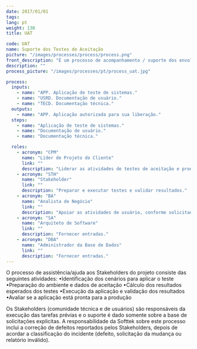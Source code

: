 ```yaml
---
date: 2017/01/01
tags:
lang: pt
weight: 130
title: UAT

code: UAT
name: Suporte dos Testes de Aceitação
picture: "/images/processes/process/process.png"
front_description: "É um processo de acompanhamento / suporte dos envolvidos do projeto durante os testes e aprovação, inclusive a correção de qualquer defeito durante este processo."
description: ""
process_picture: "/images/processes/pt/process_uat.jpg"

process:
  inputs:
    - name: "APP. Aplicação de teste de sistemas."
    - name: "USRD. Documentação de usuário."
    - name: "TECD. Documentação técnica."
  outputs:
    - name: "APP. Aplicação autorizada para sua liberação."
  steps:
    - name: "Aplicação de teste de sistemas."
    - name: "Documentação de usuário."
    - name: "Documentação técnica."

  roles:
    - acronym: "CPM"
      name: "Líder de Projeto do Cliente"
      link: ""
      description: "Liderar as atividades de testes de aceitação e produzir resultados."
    - acronym: "STH"
      name: "Stakeholder"
      link: ""
      description: "Preparar e executar testes e validar resultados."
    - acronym: "BA"
      name: "Analista de Negócio"
      link: ""
      description: "Apoiar as atividades de usuário, conforme solicitado."
    - acronym: "SA"
      name: "Arquiteto de Software"
      link: ""
      description: "Fornecer entradas."
    - acronym: "DBA"
      name: "Administrador da Base de Dados"
      link: ""
      description: "Fornecer entradas."
---
```

O processo de assistência/ajuda aos Stakeholders do projeto consiste das seguintes atividades:
•Identificação dos cenários para aplicar o teste
•Preparação do ambiente e dados de aceitação
•Cálculo dos resultados esperados dos testes
•Execução da aplicação e validação dos resultados
•Avaliar se a aplicação está pronta para a produção

Os Stakeholders (comunidade técnica e de usuários) são responsáveis da execução das tarefas prévias e o suporte é dado somente sobre a base de solicitações explicitas. A responsabilidade da Softtek sobre este processo inclui a correção de defeitos reportados pelos Stakeholders, depois de acordar a classificação do incidente (defeito, solicitação da mudança ou relatório inválido).
